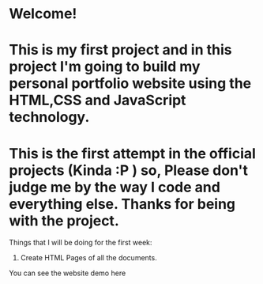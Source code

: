 # Welcome!

# This is my first project and in this project I'm going to build my personal portfolio website using the HTML,CSS and JavaScript technology.

# This is the first attempt in the official projects (Kinda :P ) so, Please don't judge me by the way I code and everything else. Thanks for being with the project.

Things that I will be doing for the first week:

1. Create HTML Pages of all the documents.

You can see the website demo here
